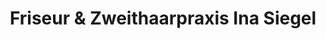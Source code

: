 ---
title: "Friseur & Zweithaarpraxis Ina Siegel"
url: /zwickau/friseur-und-zweithaarpraxis-ina-siegel/
shop: Friseur
---